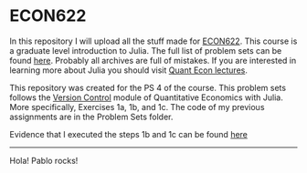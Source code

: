 # ECON622
In this repository I will upload all the stuff made for [ECON622](https://github.com/ubcecon/ECON622_2020). This course is a graduate level introduction to Julia. The full list of problem sets can be found [here](https://github.com/ubcecon/ECON622_2020/blob/master/problemsets.md). Probably all archives are full of mistakes. If you are interested in learning more about Julia you should visit [Quant Econ lectures](https://julia.quantecon.org).

This repository was created for the PS 4 of the course. This problem sets follows the [Version Control](https://julia.quantecon.org/more_julia/version_control.html) module of Quantitative Economics with Julia. More specifically, Exercises 1a, 1b, and 1c. The code of my previous assignments are in the Problem Sets folder. 

Evidence that I executed the steps 1b and 1c can be found [here](evidence.md)


----
Hola! Pablo rocks!
